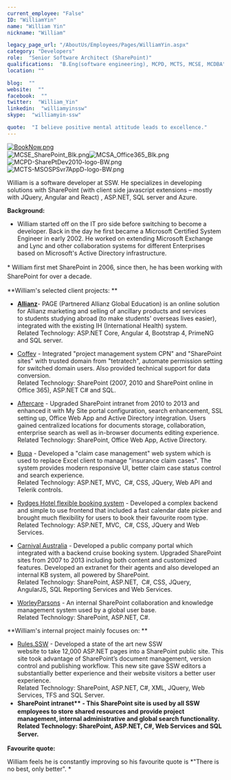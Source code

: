 ```yaml
---
current_employee: "False"
ID: "WilliamYin"
name: "William Yin"
nickname: "William"

legacy_page_url: "/AboutUs/Employees/Pages/WilliamYin.aspx"
category: "Developers"
role:  "Senior Software Architect (SharePoint)"
qualifications:  "B.Eng(software engineering), MCPD, MCTS, MCSE, MCDBA"
location: ""

blog:  ""
website:  ""
facebook:  ""
twitter:  "William_Yin"
linkedin:  "williamyinssw"
skype:  "williamyin-ssw"

quote:  "I believe positive mental attitude leads to excellence."
---
```


​​​​​​​​​​​​​​[![BookNow.png](/AboutUs/Employees/PublishingImages/BookNow.png)](http://veethere.com/With/WilliamYin) <span style="line-height:18px;">   
</span><span style="line-height:1.6;"> </span>![MCSE_SharePoint_Blk.png](/AboutUs/Employees/PublishingImages/MCSE_SharePoint_Blk.png)![MCSA_Office365_Blk.png](/AboutUs/Employees/PublishingImages/MCSA_Office365_Blk.png)![MCPD-SharePtDev2010-logo-BW.png](/AboutUs/Employees/PublishingImages/MCPD-SharePtDev2010-logo-BW.png)![MCTS-MSOSPSvr7AppD-logo-BW.png](/AboutUs/Employees/PublishingImages/MCTS-MSOSPSvr7AppD-logo-BW.png)

William is a software developer at SSW. He specializes in developing solutions with SharePoint (with client side javascript extensions – mostly with JQuery, Angular and React) , ASP.NET, SQL server and Azure.  

 **Background:** 

*   William started off on the IT pro side before switching to become a developer. Back in the day he first became a Microsoft Certified System Engineer in early 2002. He worked on extending Microsoft Exchange and Lync and other collaboration systems for different Enterprises based on Microsoft's Active Directory infrastructure.<span style="line-height:1.5em;background-color:initial;">  
</span>
*   <span style="line-height:1.5em;background-color:initial;">William first met SharePoint in 2006, since then, he has been working with SharePoint for over a decade.</span>

**William's selected client projects: **

*   **[Allianz​](https://www.allianz.com/)** - PAGE (Partnered Allianz Global Education) is an online solution for Allianz marketing and selling of ancillary products and services to students studying abroad (to make students' overseas lives easier), integrated with the existing IH (International Health) system.   
Related Technology: ASP.NET Core, Angular 4, Bootstrap 4, PrimeNG and SQL server.​  

*   ​​​[Coffey](http://www.coffey.com/) - Integrated "project management system CPN" and "SharePoint sites"​ with trusted domain from "tetratech", automate permission setting for switched domain users​​.​​ Also provided technical support for data conversion.  
Related Technology: Shar​​ePoint (2007, 2010 and SharePoint online in Office 365)​, ASP.NET C# and SQL.  

*   ​​​[Aftercare](http://www.aftercare.com.au/) - Upgraded SharePoint intranet ​from 2010 to 2013 and enhanced it with My Site portal configuration, search enhancement, SSL setting up, Office Web App and Active Directory integration.​​ Users gained centralized locations for documents storage, collaboration, enterprise search as well as in-browser documents editing experience.​​  
Related Technology: SharePoint, Office Web App, Active Directory. ​​  

*   [Bupa](https://www.bupa.com.au/) - Developed a "claim case management" web system which is used to replace Excel client​ to manage "insurance claim cases". The system provides modern​ responsive UI, better claim case status control and search experience.  
Related Technology: ASP.NET, MVC,  C#, CSS, JQuery, Web API and Telerik controls. ​​  

*   [Rydges Hotel flexible booking system](https://bookings.rydges.com/rates#Flexible) - Developed a complex backend and simple to use frontend that included a fast calendar date picker and brought much flexibility for users to book their favourite room type.  
Related Technology: ASP.NET, MVC,  C#, CSS, JQuery and Web Services.   

*   [Carnival Australia](http://www.pocruises.com.au/) - Developed a public company portal which integrated with a backend cruise booking system. Upgraded SharePoint sites from 2007 to 2013 including both content and customized features. Developed an extranet for their agents and also developed an internal KB system, all powered by SharePoint.  
Related Technology: SharePoint, ASP.NET,  C#, CSS, JQuery, AngularJS, SQL Reporting Services and Web Services.  

*   [WorleyParsons](http://www.worleyparsons.com/) - An internal SharePoint collaboration and knowledge management system used by a global user base.  
Related Technology: SharePoint, ASP.NET, C#.  

 **William's internal project mainly focuses on: **

*   [Rules.SSW](/) - Developed a state of the art new SSW website to take 12,000 ASP.NET pages into a SharePoint public site. This site took advantage of SharePoint’s document management, version control and publishing workflow. This new site gave SSW editors a substantially better experience and their website visitors a better user experience.   
Related Technology: SharePoint, ASP.NET, C#, XML, JQuery, Web Services, TFS and SQL Server.
*   <strong style="line-height:1.5em;"> SharePoint intranet**<span style="line-height:1.5em;"> - This SharePoint site is used by all SSW employees to store shared resources and provide project management, internal administrative and global search functionality.  
</span>Related Technology: SharePoint, ASP.NET, C#, Web Services and SQL Server.​<span style="background-color:initial;">​​  
</span></strong>

 **Favourite quote:**

William feels he is constantly improving so his​ favourite quote is *"There is no best, only better". *